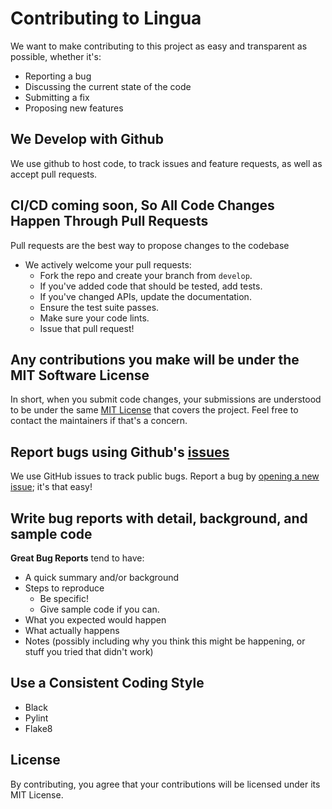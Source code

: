# Contributing to Lingua
We want to make contributing to this project as easy and transparent as possible, whether it's:

- Reporting a bug
- Discussing the current state of the code
- Submitting a fix
- Proposing new features

## We Develop with Github
We use github to host code, to track issues and feature requests, as well as accept pull requests.

## CI/CD coming soon, So All Code Changes Happen Through Pull Requests
Pull requests are the best way to propose changes to the codebase
- We actively welcome your pull requests:
  - Fork the repo and create your branch from `develop`.
  - If you've added code that should be tested, add tests.
  - If you've changed APIs, update the documentation.
  - Ensure the test suite passes.
  - Make sure your code lints.
  - Issue that pull request!

## Any contributions you make will be under the MIT Software License
In short, when you submit code changes, your submissions are understood to be under the same [MIT License](LICENSE) that covers the project. Feel free to contact the maintainers if that's a concern.

## Report bugs using Github's [issues](https://github.com/VectorInstitute/lingua/issues)
We use GitHub issues to track public bugs. Report a bug by [opening a new issue](https://github.com/VectorInstitute/lingua/issues/new/choose); it's that easy!

## Write bug reports with detail, background, and sample code

**Great Bug Reports** tend to have:

- A quick summary and/or background
- Steps to reproduce
  - Be specific!
  - Give sample code if you can.
- What you expected would happen
- What actually happens
- Notes (possibly including why you think this might be happening, or stuff you tried that didn't work)

## Use a Consistent Coding Style

* Black
* Pylint
* Flake8

## License
By contributing, you agree that your contributions will be licensed under its MIT License.
